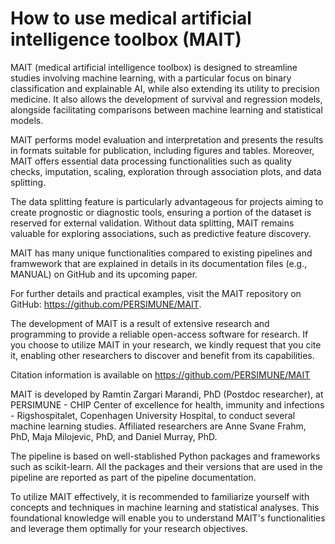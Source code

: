 # How to use medical artificial intelligence toolbox (MAIT)

MAIT (medical artificial intelligence toolbox) is designed to streamline studies involving machine learning, with a particular focus on binary classification and explainable AI, while also extending its utility to precision medicine. It also allows the development of survival and regression models, alongside facilitating comparisons between machine learning and statistical models.

MAIT performs model evaluation and interpretation and presents the results in formats suitable for publication, including figures and tables. Moreover, MAIT offers essential data processing functionalities such as quality checks, imputation, scaling, exploration through association plots, and data splitting.

The data splitting feature is particularly advantageous for projects aiming to create prognostic or diagnostic tools, ensuring a portion of the dataset is reserved for external validation. Without data splitting, MAIT remains valuable for exploring associations, such as predictive feature discovery.

MAIT has many unique functionalities compared to existing pipelines and framwework that are explained in details in its documentation files (e.g., MANUAL) on GitHub and its upcoming paper.

For further details and practical examples, visit the MAIT repository on GitHub: https://github.com/PERSIMUNE/MAIT.

The development of MAIT is a result of extensive research and programming to provide a reliable open-access software for research. If you choose to utilize MAIT in your research, we kindly request that you cite it, enabling other researchers to discover and benefit from its capabilities.

Citation information is available on https://github.com/PERSIMUNE/MAIT

MAIT is developed by Ramtin Zargari Marandi, PhD (Postdoc researcher), at PERSIMUNE - CHIP Center of excellence for health, immunity and infections - Rigshospitalet, Copenhagen University Hospital, to conduct several machine learning studies. Affiliated researchers are Anne Svane Frahm, PhD, Maja Milojevic, PhD, and Daniel Murray, PhD.

The pipeline is based on well-stablished Python packages and frameworks such as scikit-learn. All the packages and their versions that are used in the pipeline are reported as part of the pipeline documentation. 

To utilize MAIT effectively, it is recommended to familiarize yourself with concepts and techniques in machine learning and statistical analyses. This foundational knowledge will enable you to understand MAIT's functionalities and leverage them optimally for your research objectives.

